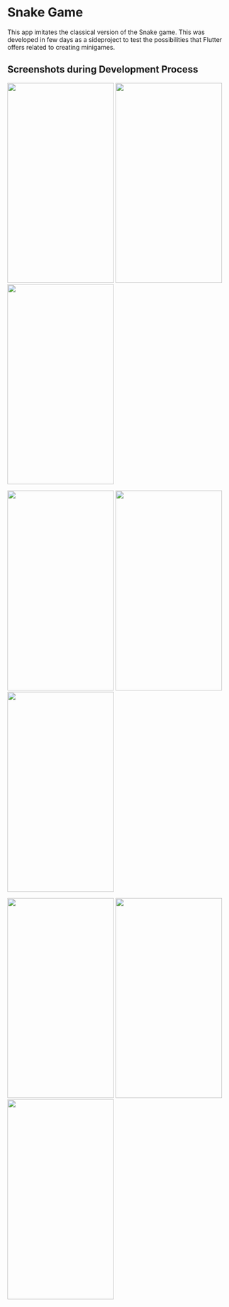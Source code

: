 # Snake Game

This app imitates the classical version of the Snake game. This was developed in few days as a sideproject to test the possibilities that Flutter offers related to creating minigames.

## Screenshots during Development Process
<img src="https://user-images.githubusercontent.com/72877797/134390569-eb102b78-c6ce-4bab-953a-005cc66bfd19.png" width="240" height="450"> <img src="https://user-images.githubusercontent.com/72877797/134390776-1905c96a-63f6-4cb0-885f-ec79b3db2d83.jpeg" width="240" height="450"> <img src="https://user-images.githubusercontent.com/72877797/134390823-7dedb82e-6027-4596-a4f4-f61c9e8fcd76.jpeg" width="240" height="450"> 

<img src="https://user-images.githubusercontent.com/72877797/134390939-20df053f-176e-4e8a-adfe-817fbac79583.png" width="240" height="450"> <img src="https://user-images.githubusercontent.com/72877797/134391119-64527cc2-75c8-4213-be86-25d303b48762.png" width="240" height="450"> <img src="https://user-images.githubusercontent.com/72877797/134391176-7ac30a61-be81-4ff4-b9f6-65135ae9fe36.png" width="240" height="450"> 

<img src="https://user-images.githubusercontent.com/72877797/134391231-ba0fe8d8-9d39-422a-8f00-f255313e28a6.png" width="240" height="450"> <img src="https://user-images.githubusercontent.com/72877797/134391288-02edd11c-3b11-4990-ba37-aea025c837d4.png" width="240" height="450"> <img src="https://user-images.githubusercontent.com/72877797/134391335-12b93e02-dc2f-43aa-96b5-7213cdb22f96.png" width="240" height="450">

